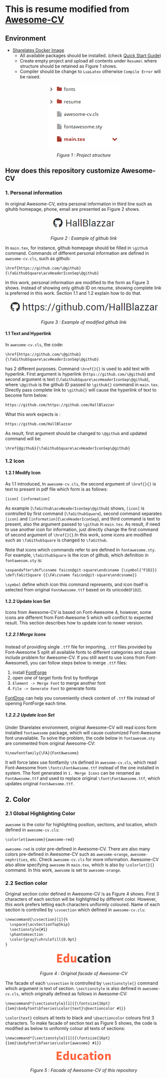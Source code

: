 # This is resume modified from [Awesome-CV](https://github.com/posquit0/Awesome-CV) #

## Environment ##

* [Sharelatex  Docker Image](https://github.com/sharelatex/sharelatex-docker-image)
  * All available packages should be installed. (check [Quick Start Guide](https://github.com/sharelatex/sharelatex/wiki/Quick-Start-Guide#latex-environment))
  * Create empty project and upload all contents under `Resume\` where structure should be retained as Figure 1 shows.
  * Compiler should be change to `LuaLatex` otherwise `Compile Error` will be raised.

<center>
  <p>
    <img src="doc_source/project_structure.png">
  </p>
  <p>
    <em>Figure 1 :  Project structure</em>
  </p>
</center>

## How does this repository customize Awesome-CV ##

### 1. Personal information ###

In original Awesome-CV, extra personal information in third line such as gituhb homepage, phone, email are presented as Figure 2 shows.

<center>
  <p>
    <img src="doc_source/personal_information_origin.png">
  </p>
  <p>
    <em>Figure 2 :  Example of github link</em>
  </p>
</center>

In `main.tex`, for instance, github homepage should be filled in `\github` command. Commands of different personal information are defined in `awesome-cv.cls`, such as github:

```
\href{https://github.com/\@github}{\faGithubSquare\acvHeaderIconSep\@github}
```

In this work, personal information are modified to the form as Figure 3 shows. Instead of showing only github ID on resume, showing complete link is preferred in this work. Section 1.1 and 1.2 explain how to do that.

<center>
  <p>
    <img src="doc_source/personal_information_modified.png">
  </p>
  <p>
    <em>Figure 3 :  Example of modified github link</em>
  </p>
</center>

#### 1.1 Text and Hyperlink ####

In `awesome-cv.cls`, the code:
```
\href{https://github.com/\@github}{\faGithubSquare\acvHeaderIconSep\@github}
```
has 2 different purposes. Command `\href{}{}` is used to add text with hyperlink. First argument is hyperlink (`https://github.com/\@github`) and second argument is text (`\faGithubSquare\acvHeaderIconSep\@github`), where `\@github` is the github ID passed to `\github{}` command in `main.tex`. Directly pass complete link to `\github{}` will cause the hyperlink of text to become form below:
```
https://github.com/https://github.com/HallBlazzar
```

What this work expects is :
```
https://github.com/HallBlazzar
```

As result, first argument should be changed to `\@github` and updated command will be:
```
\href{@github}{\faGithubSquare\acvHeaderIconSep\@github}
```

### 1.2 Icon ###

#### 1.2.1 Modify Icon ####

As 1.1 introduced, In `awesome-cv.cls`, the second argument of `\href{}{}` is text to present in pdf file which form is as follows:
```
[icon] [information]
```

As example (`\faGithub\acvHeaderIconSep\@github`) shows, `[icon]` is controlled by first command (`\faGithubSquare`), second command separates `[icon]` and `[information]`(`\acvHeaderIconSep`), and third command is text to present, also the argument passed to `\github` in `main.tex`. As result, if need to use another icon for information, just directly change the first command of second argument of `\href{}{}`.In this work, some icons are modified such as `\faGithubSquare` is changed to `\faGithub`.

Note that icons which commands refer to are defined in `fontawesome.sty`. For example,  `\faGithubSquare` is the icon of github, which definition  in `fontawesom.sty` is:
```
\expandafter\def\csname faicon@git-square\endcsname {\symbol{"F1D2}} \def\faGitSquare {{\FA\csname faicon@git-square\endcsname}}
```
`\symbol` define which icon this command represents, and icon itself is selected from original `FontAwesome.ttf` based on its unicode(`F1D2`).

#### 1.2.2 Update Icon Set ####

Icons from Awesome-CV is based on  Font-Awesome 4, however, some icons are different from Font-Awesome 5 which will conflict to expected result. This section describes how to update icon to newer version.

##### 1.2.2.1 Merge Icons #####

Instead of providing single `.tff` file for importing, `.ttf` files provided by Font-Awesome 5 split all available fonts to different categories and cause include problem for Awesome-CV. If you still want to use icons from Font-Awesome5, you can follow steps below to merge `.ttf` files:

1. install [FontForge](https://fontforge.github.io/en-US/)
2. open one of target fonts first by fontforge
3. `Element -> Merge Font` to merge another font
4. `File -> Generate Font` to generate fonts

[FontDrop](https://fontdrop.info/) can help you conveniently check content of `.ttf` file instead of opening FontForge each time.

##### 1.2.2.2 Update Icon Set #####

Under Sharelatex environment, original Awesome-CV will read icons form installed  `fontawesome` package, which will cause customized Font-Awesome font unavailable. To solve the problem, the code below in `fontawesom.sty` are commented from original Awesome-CV:

```
%\newfontfamily{\FA}{FontAwesome}
```

It will force latex use fontfamily `\FA` defined in `awesome-cv.cls`, which read Font-Awesome from `\fonts\FontAwesome.ttf` instead of the one installed in system. The font generated in `1. Merge Icons` can be renamed as `FontAwesome.ttf` and used to replace original `\font\FontAwesome.ttf`, which updates original `FontAwesome.ttf`.


## 2. Color ##

### 2.1 Global Highlighting Color ###

`awesome` is the color for highlighting position, sections, and location, which
defined in `awesome-cv.cls`:
```
\colorlet{awesome}{awesome-red}
```

`awesome-red` is color pre-defined in Awesome-CV. There are also many colors pre-defined in Awesome-CV such as `awesome-orange`, `awesome-nephrities`, etc. Check `awesome-cv.cls` for more information. Awesome-CV also allow specifying `awesome` in `main.tex`, which is also by `\colorlet{}{}` command. In this work, `awesome` is set to `awesome-orange`.

### 2.2 Section color ###

Original section color defined in Awesome-CV is as Figure 4 shows. First 3 characters of each section will be highlighted by different color. However, this work prefers letting each characters uniformly coloured. Name of each section is controlled by `\cvsection` which defined in `awesome-cv.cls`:
```
\newcommand{\cvsection}[1]{%
  \vspace{\acvSectionTopSkip}
  \sectionstyle{#1}
  \phantomsection
  \color{gray}\vhrulefill{0.9pt}
}
```

<center>
  <p>
    <img src="doc_source/section_origin.png">
  </p>
  <p>
    <em>Figure 4 :  Original facade of Awesome-CV</em>
  </p>
</center>

The facade of each `\cvsection` is controlled by `\sectionstyle{}` command which argument is text of section. `\sectionstyle` is also defined in `awesome-cv.cls`, which originally defined as follows in Awesome-CV:
```
\newcommand*{\sectionstyle}[1]{{\fontsize{16pt}{1em}\bodyfont\bfseries\color{text}\@sectioncolor #1}}
```
`\color{text}` colours all texts to black and `\@sectioncolor` colours first 3 characters. To make facade of section text as Figure 5 shows, the code is modified as below to uniformly colour all texts of sections:
```
\newcommand*{\sectionstyle}[1]{{\fontsize{16pt}{1em}\bodyfont\bfseries\color{awesome} #1}}
```

<center>
  <p>
    <img src="doc_source/section_modified.png">
  </p>
  <p>
    <em>Figure 5 :  Facade of Awesome-CV of this repository</em>
  </p>
</center>
